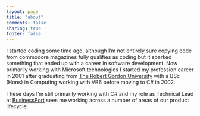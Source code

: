 ```yaml
---
layout: page
title: "about"
comments: false
sharing: true
footer: false
---
```

I started coding some time ago, although I’m not entirely sure copying code from commodore magazines fully qualifies as coding but it sparked something that ended up with a career in software development. Now primarily working with Microsoft technologies I started my profession career in 2001 after graduating from [The Robert Gordon University](http://www.comp.rgu.ac.uk/) with a BSc (Hons) in Computing working with VB6 before moving to C# in 2002.

These days I’m still primarily working with C# and my role as Technical Lead at [BusinessPort](http://www.businessport.net) sees me working across a number of areas of our product lifecycle.